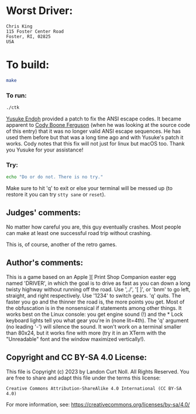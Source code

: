 # Worst Driver:

    Chris King
    115 Foster Center Road
    Foster, RI, 02825
    USA

# To build:

```sh
make
```

### To run:

```sh
./ctk
```

[Yusuke Endoh](/winners.html#Yusuke_Endoh) provided a patch to fix the ANSI
escape codes. It became apparent to [Cody Boone
Ferguson](/winners.html#Cody_Boone_Ferguson) (when he was looking at the source
code of this entry) that it was no longer valid ANSI escape sequences. He has
used them before but that was a long time ago and with Yusuke's patch it works.
Cody notes that this fix will not just for linux but macOS too. Thank you Yusuke
for your assistance!


### Try:

```sh
echo "Do or do not. There is no try."
```

Make sure to hit 'q' to exit or else your terminal will be messed up (to restore
it you can try `stty sane` or `reset`).

## Judges' comments:

No matter how careful you are, this guy eventually crashes.  Most people
can make at least one successful road trip without crashing.

This is, of course, another of the retro games.

## Author's comments:

This is a game based on an Apple ][ Print Shop Companion easter
egg named 'DRIVER', in which the goal is to drive as fast as
you can down a long twisty highway without running off the
road.  Use ',./', '[ ]', or 'bnm' to go left, straight, and
right respectively. Use '1234' to switch gears. 'q' quits. The
faster you go and the thinner the road is, the more points you
get. Most of the obfuscation is in the nonsensical if statements
among other things. It works best on the Linux console: you
get engine sound (!) and the * Lock keyboard lights tell you
what gear you're in (none lit=4th).  The 'q' argument (no
leading '-') will silence the sound. It won't work on a terminal
smaller than 80x24, but it works fine with more (try it in an
XTerm with the "Unreadable" font and the window maximized
vertically!).

## Copyright and CC BY-SA 4.0 License:

This file is Copyright (c) 2023 by Landon Curt Noll.  All Rights Reserved.
You are free to share and adapt this file under the terms this license:

    Creative Commons Attribution-ShareAlike 4.0 International (CC BY-SA 4.0)

For more information, see: https://creativecommons.org/licenses/by-sa/4.0/
